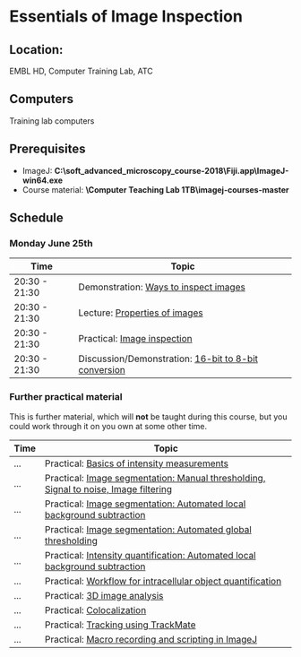 # Essentials of Image Inspection

## Location:

EMBL HD, Computer Training Lab, ATC

## Computers

Training lab computers

## Prerequisites

- ImageJ:     **C:\soft_advanced_microscopy_course-2018\Fiji.app\ImageJ-win64.exe**
- Course material:     **\\Computer Teaching Lab 1TB\imagej-courses-master**

## Schedule

### Monday June 25th

| Time | Topic |
|------|-------|
| 20:30 - 21:30 | Demonstration: [Ways to inspect images](https://github.com/tischi/imagej-courses/blob/master/practicals/basic-image-inspection-and-handling.md#inspection-of-the-numerical-content-of-images)|
| 20:30 - 21:30 | Lecture: [Properties of images](https://github.com/tischi/imagej-courses/blob/master/practicals/basic-image-inspection-and-handling.md#important-numerical-properties-of-microscopy-images) |
| 20:30 - 21:30 | Practical: [Image inspection](https://github.com/tischi/imagej-courses/blob/master/practicals/basic-image-inspection-and-handling.md#activity-image-content-inspection) |
| 20:30 - 21:30 | Discussion/Demonstration: [16-bit to 8-bit conversion](https://github.com/tischi/imagej-courses/blob/master/practicals/basic-image-inspection-and-handling.md#discussion-how-to-convert-16-bit-to-8-bit) |

### Further practical material

This is further material, which will **not** be taught during this course, but you could work through it on you own at some other time.

| Time | Topic |
|------|-------|
| ... | Practical: [Basics of intensity measurements](https://github.com/tischi/imagej-courses/blob/master/practicals/intensity-quantification.md)
| ... | Practical: [Image segmentation: Manual thresholding, Signal to noise, Image filtering](https://github.com/tischi/imagej-courses/blob/master/practicals/image-segmentation.md) |
| ...| Practical: [Image segmentation: Automated local background subtraction](https://github.com/tischi/imagej-courses/blob/master/practicals/workflow-2d-intracellular-spot-detection.md#local-background-subtraction-) |
| ... | Practical: [Image segmentation: Automated global thresholding](https://github.com/tischi/imagej-courses/blob/master/practicals/image-segmentation.md#automated-global-thresholding)|
| ... | Practical: [Intensity quantification: Automated local background subtraction](https://github.com/tischi/imagej-courses/blob/master/practicals/automated-local-background-subtraction-for-intensity-quantifications.md#intensity-measurements-with-automated-local-background-subtraction--) |
| ... | Practical: [Workflow for intracellular object quantification](https://github.com/tischi/imagej-courses/blob/master/practicals/workflow-2d-intracellular-spot-detection.md#workflow-autophagosome-quantification) | 
| ... | Practical: [3D image analysis](https://github.com/tischi/imagej-courses/blob/master/practicals/3D-analysis.md) |
| ... | Practical: [Colocalization](https://github.com/tischi/imagej-courses/blob/master/practicals/colocalisation.md#colocalisation) |
| ...| Practical: [Tracking using TrackMate](https://github.com/tischi/imagej-courses/blob/master/practicals/tracking-with-trackmate.md)  |
| ... | Practical: [Macro recording and scripting in ImageJ](https://github.com/tischi/imagej-courses/blob/master/practicals/macro-recording.md) |


